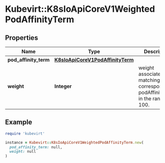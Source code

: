 # Kubevirt::K8sIoApiCoreV1WeightedPodAffinityTerm

## Properties

| Name | Type | Description | Notes |
| ---- | ---- | ----------- | ----- |
| **pod_affinity_term** | [**K8sIoApiCoreV1PodAffinityTerm**](K8sIoApiCoreV1PodAffinityTerm.md) |  |  |
| **weight** | **Integer** | weight associated with matching the corresponding podAffinityTerm, in the range 1-100. | [default to 0] |

## Example

```ruby
require 'kubevirt'

instance = Kubevirt::K8sIoApiCoreV1WeightedPodAffinityTerm.new(
  pod_affinity_term: null,
  weight: null
)
```

